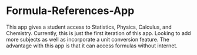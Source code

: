 # Formula-References-App

This app gives a student access to Statistics, Physics, Calculus, and Chemistry. 
Currently, this is just the first iteration of this app. Looking to add more subjects as well as incorporate a unit conversion feature.
The advantage with this app is that it can access formulas without internet. 
